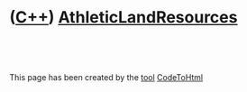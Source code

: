 



 

 

 

 

 

([C++](Cpp.htm)) [AthleticLandResources](CppAthleticLandResources.htm)
======================================================================

 





 




This page has been created by the [tool](Tools.htm)
[CodeToHtml](ToolCodeToHtml.htm)
